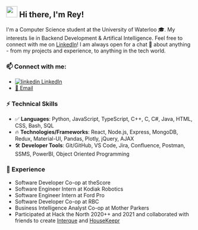 ## <img src="https://raw.githubusercontent.com/MartinHeinz/MartinHeinz/master/wave.gif" width="30px"> Hi there, I'm Rey!
I'm a Computer Science student at the University of Waterloo 🎓.
My interests lie in Backend Development & Artifical Intelligence. 
Feel free to connect with me on [LinkedIn](https://www.linkedin.com/in/reyanshpatange/)! I am always open for a chat 💬 about anything - from my projects and experience, to anything in the tech world.

### 📫 Connect with me:
<ul>
  <li>
    <a href="https://www.linkedin.com/in/reyanshpatange/" rel="nofollow noreferrer">
        <img src="https://i.stack.imgur.com/gVE0j.png" alt="linkedin"> LinkedIn
    </a>
  </li>
  <li>
    <a href="mailto: reyansh.patange@gmail.com"> 📧 Email </a>
  </li>
</ul>

### ⚡ Technical Skills
- ✅ **Languages**: Python, JavaScript, TypeScript, C++, C, C#, Java, HTML, CSS, Bash, SQL
- 🔥 **Technologies/Frameworks**: React, Node.js, Express, MongoDB, Redux, Material-UI, Pandas, Plotly, jQuery, AJAX
- 🛠️ **Developer Tools**: Git/GitHub, VS Code, Jira, Confluence, Postman, SSMS, PowerBI, Object Oriented Programming

### 🚀 Experience
- Software Developer Co-op at theScore
- Software Engineer Intern at Kodiak Robotics 
- Software Engineer Intern at Ford Pro
- Software Developer Co-op at RBC 
- Business Intelligence Analyst Co-op at Mother Parkers
- Participated at Hack the North 2020++ and 2021 and collaborated with friends to create [Interque](https://github.com/teaminterque/project-interque) and [HouseKeepr](https://github.com/pratikksolanki/HouseKeepr)

<!--
GITHUB STREAK SNIPPET:
[![GitHub Streak](https://github-readme-streak-stats.herokuapp.com?user=Reyansh14&theme=radical&hide_border=true&date_format=M%20j%5B%2C%20Y%5D)](https://git.io/streak-stats)

**Reyansh14/Reyansh14** is a ✨ _special_ ✨ repository because its `README.md` (this file) appears on your GitHub profile.

Here are some ideas to get you started:

- 🔭 I’m currently working on ...
- 🌱 I’m currently learning ...
- 👯 I’m looking to collaborate on ...
- 🤔 I’m looking for help with ...
- 💬 Ask me about ...
- 📫 How to reach me: ...
- 😄 Pronouns: ...
- ⚡ Fun fact: ...
-->
